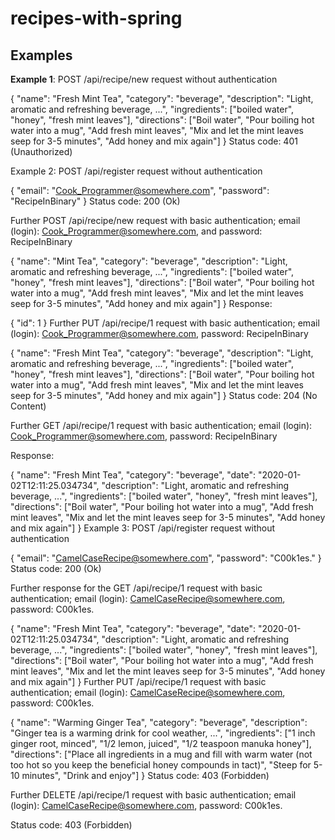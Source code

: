 # recipes-with-spring


## Examples
**Example 1**: POST /api/recipe/new request without authentication

{
   "name": "Fresh Mint Tea",
   "category": "beverage",
   "description": "Light, aromatic and refreshing beverage, ...",
   "ingredients": ["boiled water", "honey", "fresh mint leaves"],
   "directions": ["Boil water", "Pour boiling hot water into a mug", "Add fresh mint leaves", "Mix and let the mint leaves seep for 3-5 minutes", "Add honey and mix again"]
}
Status code: 401 (Unauthorized)

Example 2: POST /api/register request without authentication

{
   "email": "Cook_Programmer@somewhere.com",
   "password": "RecipeInBinary"
}
Status code: 200 (Ok)

Further POST /api/recipe/new request with basic authentication; email (login): Cook_Programmer@somewhere.com, and password: RecipeInBinary

{
   "name": "Mint Tea",
   "category": "beverage",
   "description": "Light, aromatic and refreshing beverage, ...",
   "ingredients": ["boiled water", "honey", "fresh mint leaves"],
   "directions": ["Boil water", "Pour boiling hot water into a mug", "Add fresh mint leaves", "Mix and let the mint leaves seep for 3-5 minutes", "Add honey and mix again"]
}
Response:

{
   "id": 1
}
Further PUT /api/recipe/1 request with basic authentication; email (login): Cook_Programmer@somewhere.com, password: RecipeInBinary

{
   "name": "Fresh Mint Tea",
   "category": "beverage",
   "description": "Light, aromatic and refreshing beverage, ...",
   "ingredients": ["boiled water", "honey", "fresh mint leaves"],
   "directions": ["Boil water", "Pour boiling hot water into a mug", "Add fresh mint leaves", "Mix and let the mint leaves seep for 3-5 minutes", "Add honey and mix again"]
}
Status code: 204 (No Content)

Further GET /api/recipe/1 request with basic authentication; email (login): Cook_Programmer@somewhere.com, password: RecipeInBinary

Response:

{
   "name": "Fresh Mint Tea",
   "category": "beverage",
   "date": "2020-01-02T12:11:25.034734",
   "description": "Light, aromatic and refreshing beverage, ...",
   "ingredients": ["boiled water", "honey", "fresh mint leaves"],
   "directions": ["Boil water", "Pour boiling hot water into a mug", "Add fresh mint leaves", "Mix and let the mint leaves seep for 3-5 minutes", "Add honey and mix again"]
}
Example 3: POST /api/register request without authentication

{
   "email": "CamelCaseRecipe@somewhere.com",
   "password": "C00k1es."
}
Status code: 200 (Ok)

Further response for the GET /api/recipe/1 request with basic authentication; email (login): CamelCaseRecipe@somewhere.com, password: C00k1es.

{
   "name": "Fresh Mint Tea",
   "category": "beverage",
   "date": "2020-01-02T12:11:25.034734",
   "description": "Light, aromatic and refreshing beverage, ...",
   "ingredients": ["boiled water", "honey", "fresh mint leaves"],
   "directions": ["Boil water", "Pour boiling hot water into a mug", "Add fresh mint leaves", "Mix and let the mint leaves seep for 3-5 minutes", "Add honey and mix again"]
}
Further PUT /api/recipe/1 request with basic authentication; email (login): CamelCaseRecipe@somewhere.com, password: C00k1es.

{
   "name": "Warming Ginger Tea",
   "category": "beverage",
   "description": "Ginger tea is a warming drink for cool weather, ...",
   "ingredients": ["1 inch ginger root, minced", "1/2 lemon, juiced", "1/2 teaspoon manuka honey"],
   "directions": ["Place all ingredients in a mug and fill with warm water (not too hot so you keep the beneficial honey compounds in tact)", "Steep for 5-10 minutes", "Drink and enjoy"]
}
Status code: 403 (Forbidden)

Further DELETE /api/recipe/1 request with basic authentication; email (login): CamelCaseRecipe@somewhere.com, password: C00k1es.

Status code: 403 (Forbidden)
